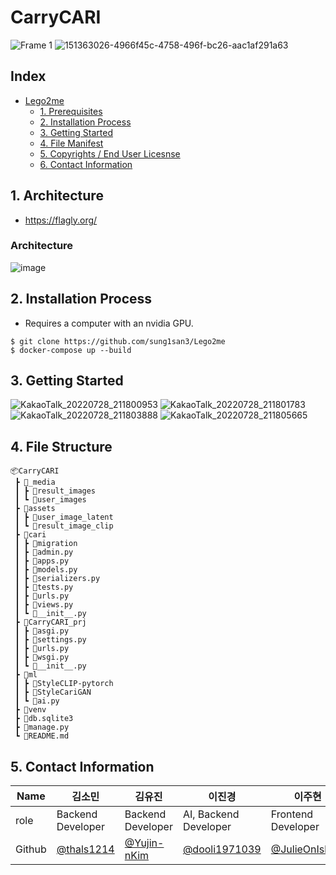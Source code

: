 # CarryCARI
![Frame 1](https://user-images.githubusercontent.com/54930877/151214445-027c87e3-d8c5-4cbc-aac9-7cec41e1e20d.jpg)
![151363026-4966f45c-4758-496f-bc26-aac1af291a63](https://user-images.githubusercontent.com/54930877/177606805-bb6f6c1d-e127-4cff-a776-492ab6085c5c.gif)

## Index
- [Lego2me](#lego2me)
  - [1. Prerequisites](#1-prerequisites)
  - [2. Installation Process](#2-installation-process)
  - [3. Getting Started](#3-getting-started)
  - [4. File Manifest](#4-file-manifest)
  - [5. Copyrights / End User Licesnse](#5-copyrights--end-user-licesnse)
  - [6. Contact Information](#6-contact-information)

## 1. Architecture
- https://flagly.org/
### **Architecture**
![image](https://user-images.githubusercontent.com/67141385/181452159-55f30063-524a-43a8-b9e0-55f556147040.png)

## 2. Installation Process
- Requires a computer with an nvidia GPU.
```
$ git clone https://github.com/sung1san3/Lego2me
$ docker-compose up --build
```
## 3. Getting Started
![KakaoTalk_20220728_211800953](https://user-images.githubusercontent.com/67141385/181505051-59cb696e-9eb0-42b7-8143-a53e6c3a10ed.gif)
![KakaoTalk_20220728_211801783](https://user-images.githubusercontent.com/67141385/181505095-e98a2cb5-ed18-4b02-a417-a8ce7d764f1d.gif)
![KakaoTalk_20220728_211803888](https://user-images.githubusercontent.com/67141385/181505112-9cbbbe8d-23e6-4744-900f-5648a2de7d12.gif)
![KakaoTalk_20220728_211805665](https://user-images.githubusercontent.com/67141385/181505127-c19f3c82-0d86-46eb-92ba-11f7a4052cdd.gif)


## 4. File Structure
```
📦CarryCARI
 ┣ 📂_media
 ┃ ┣ 📂result_images
 ┃ ┗ 📂user_images
 ┣ 📂assets
 ┃ ┣ 📂user_image_latent
 ┃ ┗ 📂result_image_clip
 ┣ 📂cari
 ┃ ┣ 📂migration
 ┃ ┣ 📜admin.py
 ┃ ┣ 📜apps.py
 ┃ ┣ 📜models.py
 ┃ ┣ 📜serializers.py
 ┃ ┣ 📜tests.py
 ┃ ┣ 📜urls.py
 ┃ ┣ 📜views.py
 ┃ ┗ 📜__init__.py
 ┣ 📂CarryCARI_prj
 ┃ ┣ 📜asgi.py
 ┃ ┣ 📜settings.py
 ┃ ┣ 📜urls.py
 ┃ ┣ 📜wsgi.py
 ┃ ┗ 📜__init__.py
 ┣ 📂ml
 ┃ ┣ 📂StyleCLIP-pytorch
 ┃ ┣ 📂StyleCariGAN
 ┃ ┗ 📜ai.py
 ┣ 📂venv
 ┣ 📜db.sqlite3
 ┣ 📜manage.py
 ┗ 📜README.md
```

## 5. Contact Information

| Name    | 김소민                                     | 김유진                                        | 이진경                                         | 이주현                                  | 임연우                                    |
| ------- | ------------------------------------------ | ------------------------------------------ | ------------------------------------------ | ------------------------------------------ | ------------------------------------------ |
| role    | Backend Developer                          | Backend Developer                            | AI, Backend Developer                                 | Frontend Developer | AI
| Github  | [@thals1214](https://github.com/thals1214) | [@Yujin-nKim](https://github.com/Yujin-nKim) | [@dooli1971039](https://github.com/dooli1971039) | [@JulieOnIsland](https://github.com/JulieOnIsland) |[@Lim-YeonWoo](https://github.com/Lim-YeonWoo) |
